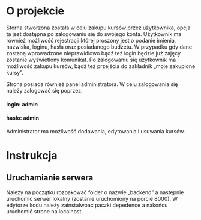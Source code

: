 # O projekcie
Storna stworzona została w celu zakupu kursów przez użytkownika, opcja ta jest dostępna po zalogowaniu się do swojego konta. Użytkownik ma również możliwość rejestracji której proszony jest o podanie imienia, nazwiska, loginu, hasła oraz posiadanego budżetu. W przypadku gdy dane zostaną wprowadzone nieprawidłowo bądź też login będzie już zajęcy zostanie wyświetlony komunikat. Po zalogowaniu się użytkownik ma możliwość zakupu kursów, bądź też przejścia do zakładnik „moje zakupione kursy”.

Strona posiada również panel administratora. W celu zalogowania się należy zalogować się poprzez: 
#### login: admin
#### hasło: admin 
Administrator ma możliwość dodawania, edytowania i usuwania kursów.
# Instrukcja
## Uruchamianie serwera
Należy na początku rozpakować folder o nazwie „backend” a następnie uruchomić serwer lokalny (zostanie uruchomiony na porcie 8000). W edytorze kodu należy zainstalwoac paczki depedence a nakońcu uruchomić strone na localhost.
